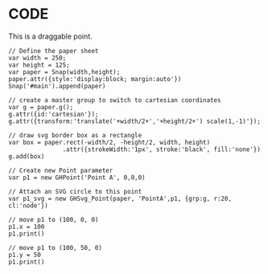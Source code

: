 # CODE

This is a draggable point.

<div id='example'></div>

```
// Define the paper sheet
var width = 250;
var height = 125;
var paper = Snap(width,height);
paper.attr({style:'display:block; margin:auto'})
Snap('#main').append(paper)

// create a master group to switch to cartesian coordinates
var g = paper.g();
g.attr({id:'cartesian'});
g.attr({transform:'translate('+width/2+','+height/2+') scale(1,-1)'});

// draw svg border box as a rectangle
var box = paper.rect(-width/2, -height/2, width, height)
               .attr({strokeWidth:'1px', stroke:'black', fill:'none'})
g.add(box)

// Create new Point parameter
var p1 = new GHPoint('Point A', 0,0,0)

// Attach an SVG circle to this point
var p1_svg = new GHSvg_Point(paper, 'PointA',p1, {grp:g, r:20, cl:'node'})

// move p1 to (100, 0, 0)
p1.x = 100
p1.print()

// move p1 to (100, 50, 0)
p1.y = 50
p1.print()

```


<script type='text/javascript' src='https://cdnjs.cloudflare.com/ajax/libs/snap.svg/0.4.1/snap.svg.js'></script>
<script type='text/javascript' src='dist/lib/lib/matrix.js'></script>
<script type='text/javascript' src='dist/lib/vector.js'></script>
<script type='text/javascript' src='dist/src/ghparam.js'></script>
<script type='text/javascript' src='dist/src/ghcomp.js'></script>
<script type='text/javascript' src='dist/src/ghsvg.js'></script>
<link rel='stylesheet' type='text/css' href='dist/css/tutorials.css'>
<script>
  // Define the paper sheet
  var width = 250;
  var height = 125;
  var paper = Snap(width,height);
  paper.attr({style:'display:block; margin:auto'})
  Snap('#example').append(paper)

  // create a master group to switch to cartesian coordinates
  var g = paper.g();
  g.attr({id:'cartesian'});
  g.attr({transform:'translate('+width/2+','+height/2+') scale(1,-1)'});

  // draw svg border box as a rectangle
  var box = paper.rect(-width/2, -height/2, width, height)
                 .attr({strokeWidth:'1px', stroke:'black', fill:'none'})
  g.add(box)

  // Create new Point parameter
  var p1 = new GHPoint('Point A', 0,0,0)

  // Attach an SVG circle to this point
  var p1_svg = new GHSvg_Point(paper, 'PointA',p1, {grp:g, r:20, cl:'node'})

  // move p1 to (100, 0, 0)
  p1.x = 100
  p1.print()

  // move p1 to (100, 50, 0)
  p1.y = 50
  p1.print()
</script>
